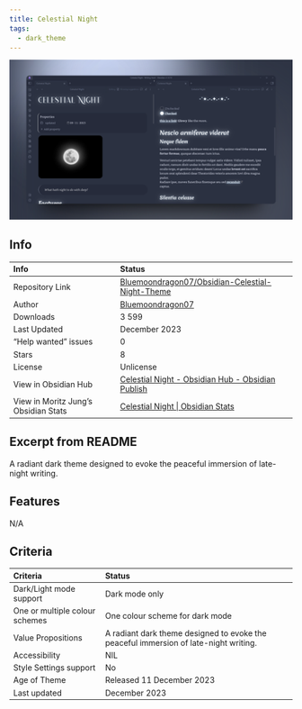 ```yaml
---
title: Celestial Night
tags:
  - dark_theme
---
```


<img src="https://raw.githubusercontent.com/Bluemoondragon07/Obsidian-Celestial-Night-Theme/refs/heads/main/assets/high-res.png">

## Info

| Info                                 | Status                                                                                                                                                                 |
| :----------------------------------- | :--------------------------------------------------------------------------------------------------------------------------------------------------------------------- |
| Repository Link                      | [Bluemoondragon07/Obsidian-Celestial-Night-Theme](https://github.com/Bluemoondragon07/Obsidian-Celestial-Night-Theme)                                                  |
| Author                               | [Bluemoondragon07](https://github.com/Bluemoondragon07)                                                                                                                |
| Downloads                            | 3 599                                                                                                                                                                  |
| Last Updated                         | December 2023                                                                                                                                                          |
| “Help wanted” issues                 | 0                                                                                                                                                                      |
| Stars                                | 8                                                                                                                                                                      |
| License                              | Unlicense                                                                                                                                                              |
| View in Obsidian Hub                 | [Celestial Night \- Obsidian Hub \- Obsidian Publish](https://publish.obsidian.md/hub/02+-+Community+Expansions/02.05+All+Community+Expansions/Themes/Celestial+Night) |
| View in Moritz Jung’s Obsidian Stats | [Celestial Night \| Obsidian Stats](https://www.moritzjung.dev/obsidian-stats/themes/celestial-night/)                                                                 |

## Excerpt from README

A radiant dark theme designed to evoke the peaceful immersion of late-night writing.

## Features

N/A

## Criteria

| Criteria                       | Status                                                                               |
| :----------------------------- | :----------------------------------------------------------------------------------- |
| Dark/Light mode support        | Dark mode only                                                                       |
| One or multiple colour schemes | One colour scheme for dark mode                                                      |
| Value Propositions             | A radiant dark theme designed to evoke the peaceful immersion of late-night writing. |
| Accessibility                  | NIL                                                                                  |
| Style Settings support         | No                                                                                   |
| Age of Theme                   | Released 11 December 2023                                                            |
| Last updated                   | December 2023                                                                        |
